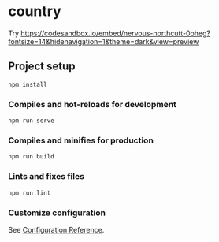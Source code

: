 # country
Try https://codesandbox.io/embed/nervous-northcutt-0oheg?fontsize=14&hidenavigation=1&theme=dark&view=preview
## Project setup
```
npm install
```

### Compiles and hot-reloads for development
```
npm run serve
```

### Compiles and minifies for production
```
npm run build
```

### Lints and fixes files
```
npm run lint
```

### Customize configuration
See [Configuration Reference](https://cli.vuejs.org/config/).
